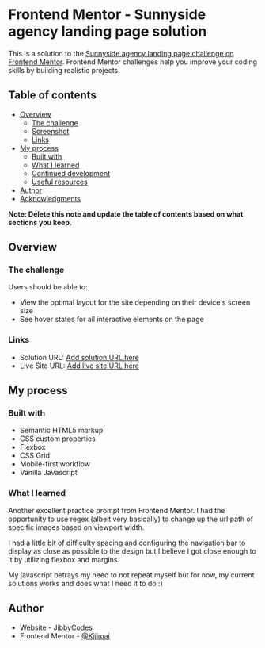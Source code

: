 # Frontend Mentor - Sunnyside agency landing page solution

This is a solution to the [Sunnyside agency landing page challenge on Frontend Mentor](https://www.frontendmentor.io/challenges/sunnyside-agency-landing-page-7yVs3B6ef). Frontend Mentor challenges help you improve your coding skills by building realistic projects.

## Table of contents

- [Overview](#overview)
  - [The challenge](#the-challenge)
  - [Screenshot](#screenshot)
  - [Links](#links)
- [My process](#my-process)
  - [Built with](#built-with)
  - [What I learned](#what-i-learned)
  - [Continued development](#continued-development)
  - [Useful resources](#useful-resources)
- [Author](#author)
- [Acknowledgments](#acknowledgments)

**Note: Delete this note and update the table of contents based on what sections you keep.**

## Overview

### The challenge

Users should be able to:

- View the optimal layout for the site depending on their device's screen size
- See hover states for all interactive elements on the page

### Links

- Solution URL: [Add solution URL here](https://github.com/Kijimai/sunnyside-agency-landing-page)
- Live Site URL: [Add live site URL here](https://kijimai.github.io/sunnyside-agency-landing-page/)

## My process

### Built with

- Semantic HTML5 markup
- CSS custom properties
- Flexbox
- CSS Grid
- Mobile-first workflow
- Vanilla Javascript

### What I learned

Another excellent practice prompt from Frontend Mentor. I had the opportunity to use regex (albeit very basically) to change up the url path of specific images based on viewport width. 

I had a little bit of difficulty spacing and configuring the navigation bar to display as close as possible to the design but I believe I got close enough to it by utilizing flexbox and margins. 

My javascript betrays my need to not repeat myself but for now, my current solutions works and does what I need it to do :)

## Author

- Website - [JibbyCodes](https://jdbucog.com/)
- Frontend Mentor - [@Kijimai](https://www.frontendmentor.io/profile/Kijimai)

